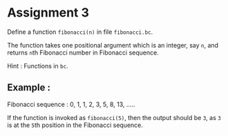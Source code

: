 # Assignment 3

Define a function ` fibonacci(n) ` in file ` fibonacci.bc `.

The function takes one positional argument which is an integer, say ` n `, and returns ` n `th Fibonacci number in Fibonacci sequence.

Hint : Functions in ` bc `.

## Example :

Fibonacci sequence : 0, 1, 1, 2, 3, 5, 8, 13, .....

If the function is invoked as ` fibonacci(5) `, then the output should be `3`,
as ` 3 ` is at the ` 5 `th position in the Fibonacci sequence. 
